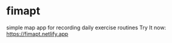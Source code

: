 # fimapt
simple map app for recording daily exercise routines
Try It now: https://fimapt.netlify.app
